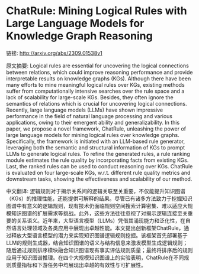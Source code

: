 # ChatRule: Mining Logical Rules with Large Language Models for Knowledge Graph Reasoning

链接: http://arxiv.org/abs/2309.01538v1

原文摘要:
Logical rules are essential for uncovering the logical connections between
relations, which could improve reasoning performance and provide interpretable
results on knowledge graphs (KGs). Although there have been many efforts to
mine meaningful logical rules over KGs, existing methods suffer from
computationally intensive searches over the rule space and a lack of
scalability for large-scale KGs. Besides, they often ignore the semantics of
relations which is crucial for uncovering logical connections. Recently, large
language models (LLMs) have shown impressive performance in the field of
natural language processing and various applications, owing to their emergent
ability and generalizability. In this paper, we propose a novel framework,
ChatRule, unleashing the power of large language models for mining logical
rules over knowledge graphs. Specifically, the framework is initiated with an
LLM-based rule generator, leveraging both the semantic and structural
information of KGs to prompt LLMs to generate logical rules. To refine the
generated rules, a rule ranking module estimates the rule quality by
incorporating facts from existing KGs. Last, the ranked rules can be used to
conduct reasoning over KGs. ChatRule is evaluated on four large-scale KGs,
w.r.t. different rule quality metrics and downstream tasks, showing the
effectiveness and scalability of our method.

中文翻译:
逻辑规则对于揭示关系间的逻辑关联至关重要，不仅能提升知识图谱（KGs）的推理性能，还能提供可解释的结果。尽管已有诸多方法致力于挖掘知识图谱中有意义的逻辑规则，现有技术仍面临规则空间搜索计算密集、难以适应大规模知识图谱的扩展需求等挑战。此外，这些方法往往忽视了对揭示逻辑连接至关重要的关系语义。近年来，大型语言模型（LLMs）凭借其涌现能力和泛化性，在自然语言处理领域及各类应用中展现出卓越性能。本文提出创新框架ChatRule，通过释放大型语言模型的潜力来实现知识图谱逻辑规则挖掘。该框架首先部署基于LLM的规则生成器，结合知识图谱的语义与结构信息来激发模型生成逻辑规则；随后通过规则排序模块融合知识图谱现有事实评估规则质量；最终将排序后的规则应用于知识图谱推理。在四个大规模知识图谱上的实验表明，ChatRule在不同规则质量指标和下游任务中均展现出卓越的有效性与可扩展性。
